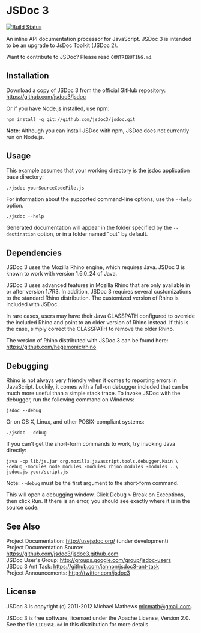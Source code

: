 JSDoc 3
=======
[![Build Status](https://secure.travis-ci.org/jsdoc3/jsdoc.png)](http://travis-ci.org/jsdoc3/jsdoc)

An inline API documentation processor for JavaScript. JSDoc 3 is intended to be
an upgrade to JsDoc Toolkit (JSDoc 2).

Want to contribute to JSDoc? Please read `CONTRIBUTING.md`.


Installation
------------

Download a copy of JSDoc 3 from the official GitHub repository:
https://github.com/jsdoc3/jsdoc

Or if you have Node.js installed, use npm:

    npm install -g git://github.com/jsdoc3/jsdoc.git

**Note**: Although you can install JSDoc with npm, JSDoc does not currently run
on Node.js.


Usage
-----

This example assumes that your working directory is the jsdoc application base
directory:

    ./jsdoc yourSourceCodeFile.js

For information about the supported command-line options, use the `--help`
option.

    ./jsdoc --help

Generated documentation will appear in the folder specified by the
`--destination` option, or in a folder named "out" by default.


Dependencies
------------

JSDoc 3 uses the Mozilla Rhino engine, which requires Java. JSDoc 3 is known to
work with version 1.6.0_24 of Java.

JSDoc 3 uses advanced features in Mozilla Rhino that are only available in or
after version 1.7R3. In addition, JSDoc 3 requires several customizations to the
standard Rhino distribution. The customized version of Rhino is included with
JSDoc.

In rare cases, users may have their Java CLASSPATH configured to override the
included Rhino and point to an older version of Rhino instead. If this is the
case, simply correct the CLASSPATH to remove the older Rhino.

The version of Rhino distributed with JSDoc 3 can be found here:
https://github.com/hegemonic/rhino


Debugging
---------

Rhino is not always very friendly when it comes to reporting errors in
JavaScript. Luckily, it comes with a full-on debugger included that can be much
more useful than a simple stack trace. To invoke JSDoc with the debugger, run
the following command on Windows:

    jsdoc --debug

Or on OS X, Linux, and other POSIX-compliant systems:

    ./jsdoc --debug

If you can't get the short-form commands to work, try invoking Java directly:

    java -cp lib/js.jar org.mozilla.javascript.tools.debugger.Main \
    -debug -modules node_modules -modules rhino_modules -modules . \
    jsdoc.js your/script.js

Note: `--debug` must be the first argument to the short-form command.

This will open a debugging window. Click Debug > Break on Exceptions, then click
Run. If there is an error, you should see exactly where it is in the source
code.


See Also
--------

Project Documentation: <http://usejsdoc.org/> (under development)  
Project Documentation Source: <https://github.com/jsdoc3/jsdoc3.github.com>  
JSDoc User's Group: <http://groups.google.com/group/jsdoc-users>  
JSDoc 3 Ant Task: <https://github.com/jannon/jsdoc3-ant-task>  
Project Announcements: <http://twitter.com/jsdoc3>


License
-------

JSDoc 3 is copyright (c) 2011-2012 Michael Mathews <micmath@gmail.com>.

JSDoc 3 is free software, licensed under the Apache License, Version 2.0. See
the file `LICENSE.md` in this distribution for more details.
